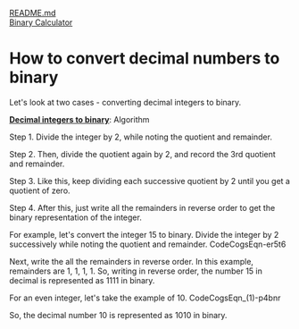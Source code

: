 [README.md](README.md)<br>
[Binary Calculator](https://www.calculator.net/binary-calculator.html)

#   How to convert decimal numbers to binary

Let's look at two cases - converting decimal integers to binary.

<u><b>Decimal integers to binary</b></u>: Algorithm

Step 1. Divide the integer by 2, while noting the quotient and remainder.

Step 2. Then, divide the quotient again by 2, and record the 3rd quotient and remainder.

Step 3. Like this, keep dividing each successive quotient by 2 until you get a quotient of zero.

Step 4. After this, just write all the remainders in reverse order to get the binary representation of the integer.

For example, let's convert the integer 15 to binary. Divide the integer by 2 successively while noting the quotient and remainder.
CodeCogsEqn-er5t6

Next, write the all the remainders in reverse order. In this example, remainders are 1, 1, 1, 1. So, writing in reverse order, the number 15 in decimal is represented as 1111 in binary.

For an even integer, let's take the example of 10.
CodeCogsEqn_(1)-p4bnr

So, the decimal number 10 is represented as 1010 in binary.